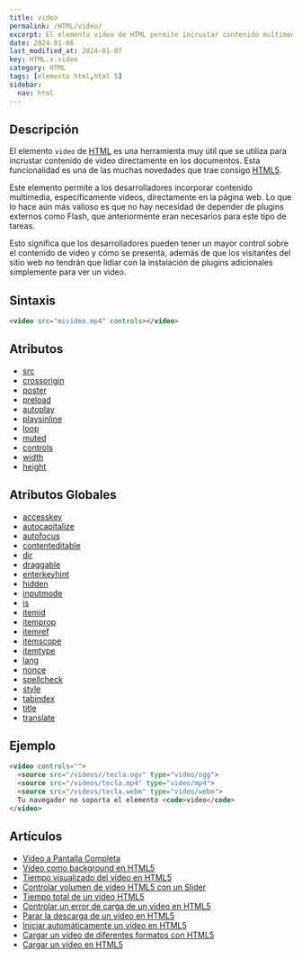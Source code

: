 ```yaml
---
title: video
permalink: /HTML/video/
excerpt: El elemento video de HTML permite incrustar contenido multimedia, como videos, en páginas web sin plugins externos.
date: 2024-01-06
last_modified_at: 2024-01-07
key: HTML.v.video
category: HTML
tags: [elemento html,html 5]
sidebar:
  nav: html
---
```


## Descripción


El elemento `video` de [HTML](https://www.manualweb.net/html5/) es una herramienta muy útil que se utiliza para incrustar contenido de video directamente en los documentos. Esta funcionalidad es una de las muchas novedades que trae consigo [HTML5](https://www.manualweb.net/html5/).


Este elemento permite a los desarrolladores incorporar contenido multimedia, específicamente videos, directamente en la página web. Lo que lo hace aún más valioso es que no hay necesidad de depender de plugins externos como Flash, que anteriormente eran necesarios para este tipo de tareas.


Esto significa que los desarrolladores pueden tener un mayor control sobre el contenido de video y cómo se presenta, además de que los visitantes del sitio web no tendrán que lidiar con la instalación de plugins adicionales simplemente para ver un video.


## Sintaxis


```html
<video src="mivideo.mp4" controls></video>
```


## Atributos

- [src](https://www.w3api.com/HTML/video/src/)
- [crossorigin](https://www.w3api.com/HTML/video/crossorigin/)
- [poster](https://www.w3api.com/HTML/video/poster/)
- [preload](https://www.w3api.com/HTML/video/preload/)
- [autoplay](https://www.w3api.com/HTML/video/autoplay/)
- [playsinline](https://www.w3api.com/HTML/video/playsinline/)
- [loop](https://www.w3api.com/HTML/video/loop/)
- [muted](https://www.w3api.com/HTML/video/muted/)
- [controls](https://www.w3api.com/HTML/video/controls/)
- [width](https://www.w3api.com/HTML/video/width/)
- [height](https://www.w3api.com/HTML/video/height/)

## Atributos Globales

- [accesskey](https://www.w3api.com/HTML/accesskey/)
- [autocapitalize](https://www.w3api.com/HTML/autocapitalize/)
- [autofocus](https://www.w3api.com/HTML/autofocus/)
- [contenteditable](https://www.w3api.com/HTML/contenteditable/)
- [dir](https://www.w3api.com/HTML/dir/)
- [draggable](https://www.w3api.com/HTML/draggable/)
- [enterkeyhint](https://www.w3api.com/HTML/enterkeyhint/)
- [hidden](https://www.w3api.com/HTML/hidden/)
- [inputmode](https://www.w3api.com/HTML/inputmode/)
- [is](https://www.w3api.com/HTML/is/)
- [itemid](https://www.w3api.com/HTML/itemid/)
- [itemprop](https://www.w3api.com/HTML/itemprop/)
- [itemref](https://www.w3api.com/HTML/itemref/)
- [itemscope](https://www.w3api.com/HTML/itemscope/)
- [itemtype](https://www.w3api.com/HTML/itemtype/)
- [lang](https://www.w3api.com/HTML/lang/)
- [nonce](https://www.w3api.com/HTML/nonce/)
- [spellcheck](https://www.w3api.com/HTML/spellcheck/)
- [style](https://www.w3api.com/HTML/style/)
- [tabindex](https://www.w3api.com/HTML/tabindex/)
- [title](https://www.w3api.com/HTML/title/)
- [translate](https://www.w3api.com/HTML/translate/)

## Ejemplo


```html
<video controls="">
  <source src="/videos//tecla.ogv" type="video/ogg">
  <source src="/videos/tecla.mp4" type="video/mp4">
  <source src="/videos/tecla.webm" type="video/webm">
  Tu navegador no soporta el elemento <code>video</code>
</video>
```


## Artículos

- [Vídeo a Pantalla Completa](https://lineadecodigo.com/html5/video-a-pantalla-completa/)
- [Vídeo como background en HTML5](https://lineadecodigo.com/html5/video-background-html5/)
- [Tiempo visualizado del vídeo en HTML5](https://lineadecodigo.com/html5/tiempo-visualizado-del-video-en-html5/)
- [Controlar volumen de vídeo HTML5 con un Slider](https://lineadecodigo.com/html5/controlar-volumen-de-video-html5-con-un-slider/)
- [Tiempo total de un vídeo HTML5](https://lineadecodigo.com/html5/tiempo-total-de-un-video-html5/)
- [Controlar un error de carga de un vídeo en HTML5](https://lineadecodigo.com/html5/controlar-un-error-de-carga-de-un-video-en-html5/)
- [Parar la descarga de un vídeo en HTML5](https://lineadecodigo.com/html5/parar-la-descarga-de-un-video-en-html5/)
- [Iniciar automáticamente un vídeo en HTML5](https://lineadecodigo.com/html5/iniciar-automaticamente-un-video-en-html5/)
- [Cargar un vídeo de diferentes formatos con HTML5](https://lineadecodigo.com/html5/cargar-un-video-de-diferentes-formatos-con-html5/)
- [Cargar un vídeo en HTML5](https://lineadecodigo.com/html5/cargar-un-video-en-html5/)
